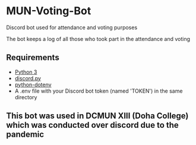 # MUN-Voting-Bot
Discord bot used for attendance and voting purposes

The bot keeps a log of all those who took part in the attendance and voting

## Requirements
- [Python 3](https://www.python.org/downloads/)
- [discord.py](https://pypi.org/project/discord.py/)
- [python-dotenv](https://pypi.org/project/python-dotenv/)
- A .env file with your Discord bot token (named 'TOKEN') in the same directory

## This bot was used in DCMUN XIII (Doha College) which was conducted over discord due to the pandemic
